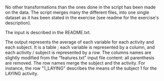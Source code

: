 
No other transformations than the ones done in the script has been made on the data. The script merges many the different files,
into one single dataset as it has been stated in the exercise (see readme for the exercise's description).

The input is described in the README.txt.

The output represents the average of each variable for each activity and each subject. It is a table ; each variable is represented by a column, and each activity / subject is represented by a row.
The columns names are slightly modified from the "features.txt" input file content: all parenthesis are removed.
The row names merge the subject and the activity. For instance, the row "1_LAYING" describes the means of the subject 1 for the LAYING activity.